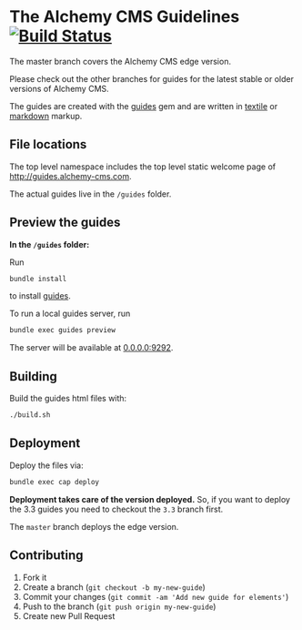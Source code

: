The Alchemy CMS Guidelines [![Build Status](https://travis-ci.org/AlchemyCMS/alchemy-guides.svg?branch=master)](https://travis-ci.org/AlchemyCMS/alchemy-guides)
==========================

The master branch covers the Alchemy CMS edge version.

Please check out the other branches for guides for the latest stable or older versions of Alchemy CMS.

The guides are created with the [guides](https://github.com/AlchemyCMS/guides) gem and are written in [textile](http://redcloth.org/textile) or [markdown](http://daringfireball.net/projects/markdown/syntax) markup.

## File locations

The top level namespace includes the top level static welcome page of http://guides.alchemy-cms.com.

The actual guides live in the `/guides` folder.

## Preview the guides

**In the `/guides` folder:**

Run

```sh
bundle install
```

to install [guides](https://github.com/AlchemyCMS/guides).

To run a local guides server, run

```sh
bundle exec guides preview
```

The server will be available at [0.0.0.0:9292](http://0.0.0.0:9292).

## Building

Build the guides html files with:

```sh
./build.sh
```

## Deployment

Deploy the files via:

```sh
bundle exec cap deploy
```

**Deployment takes care of the version deployed.** So, if you want to deploy the 3.3 guides you need to checkout the `3.3` branch first.

The `master` branch deploys the edge version.

## Contributing

1. Fork it
2. Create a branch (`git checkout -b my-new-guide`)
3. Commit your changes (`git commit -am 'Add new guide for elements'`)
4. Push to the branch (`git push origin my-new-guide`)
5. Create new Pull Request
